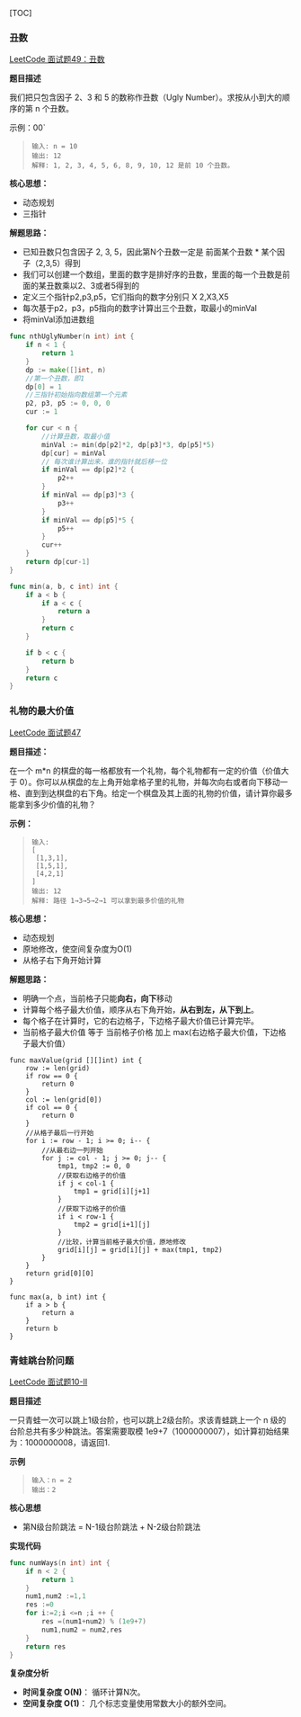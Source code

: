 [TOC]

### 丑数

[LeetCode 面试题49：丑数](https://leetcode-cn.com/problems/chou-shu-lcof/)

**题目描述**

我们把只包含因子 2、3 和 5 的数称作丑数（Ugly Number）。求按从小到大的顺序的第 n 个丑数。 

示例：00`

> ```
> 输入: n = 10
> 输出: 12
> 解释: 1, 2, 3, 4, 5, 6, 8, 9, 10, 12 是前 10 个丑数。
> ```



**核心思想：**

* 动态规划
* 三指针

**解题思路：**

* 已知丑数只包含因子 2, 3, 5，因此第N个丑数一定是 前面某个丑数 * 某个因子（2,3,5）得到
* 我们可以创建一个数组，里面的数字是排好序的丑数，里面的每一个丑数是前面的某丑数乘以2、3或者5得到的
* 定义三个指针p2,p3,p5，它们指向的数字分别只 X 2,X3,X5
* 每次基于p2，p3，p5指向的数字计算出三个丑数，取最小的minVal
* 将minVal添加进数组

```go
func nthUglyNumber(n int) int {
	if n < 1 {
		return 1
	}
	dp := make([]int, n)
	//第一个丑数，即1
	dp[0] = 1
	//三指针初始指向数组第一个元素
	p2, p3, p5 := 0, 0, 0
	cur := 1

	for cur < n {
		//计算丑数，取最小值
		minVal := min(dp[p2]*2, dp[p3]*3, dp[p5]*5)
		dp[cur] = minVal
		// 每次谁计算出来，谁的指针就后移一位
		if minVal == dp[p2]*2 {
			p2++
		}
		if minVal == dp[p3]*3 {
			p3++
		}
		if minVal == dp[p5]*5 {
			p5++
		}
		cur++
	}
	return dp[cur-1]
}

func min(a, b, c int) int {
	if a < b {
		if a < c {
			return a
		}
		return c
	}

	if b < c {
		return b
	}
	return c
}

```



### 礼物的最大价值

[LeetCode 面试题47]( https://leetcode-cn.com/problems/li-wu-de-zui-da-jie-zhi-lcof/ )

**题目描述：**

在一个 m*n 的棋盘的每一格都放有一个礼物，每个礼物都有一定的价值（价值大于 0）。你可以从棋盘的左上角开始拿格子里的礼物，并每次向右或者向下移动一格、直到到达棋盘的右下角。给定一个棋盘及其上面的礼物的价值，请计算你最多能拿到多少价值的礼物？

**示例：**

>```
>输入: 
>[
>  [1,3,1],
>  [1,5,1],
>  [4,2,1]
>]
>输出: 12
>解释: 路径 1→3→5→2→1 可以拿到最多价值的礼物
>```

**核心思想：**

* 动态规划
* 原地修改，使空间复杂度为O(1)
* 从格子右下角开始计算

**解题思路：**

* 明确一个点，当前格子只能**向右，向下**移动
* 计算每个格子最大价值，顺序从右下角开始，**从右到左，从下到上**。
* 每个格子在计算时，它的右边格子，下边格子最大价值已计算完毕。
* 当前格子最大价值  等于  当前格子价格  加上 max(右边格子最大价值，下边格子最大价值）

```
func maxValue(grid [][]int) int {
	row := len(grid)
	if row == 0 {
		return 0
	}
	col := len(grid[0])
	if col == 0 {
		return 0
	}
	//从格子最后一行开始
	for i := row - 1; i >= 0; i-- {
		//从最右边一列开始
		for j := col - 1; j >= 0; j-- {
			tmp1, tmp2 := 0, 0
			//获取右边格子的价值
			if j < col-1 {
				tmp1 = grid[i][j+1]
			}
			//获取下边格子的价值
			if i < row-1 {
				tmp2 = grid[i+1][j]
			}
			//比较，计算当前格子最大价值，原地修改
			grid[i][j] = grid[i][j] + max(tmp1, tmp2)
		}
	}
	return grid[0][0]
}

func max(a, b int) int {
	if a > b {
		return a
	}
	return b
}

```



### 青蛙跳台阶问题

[LeetCode 面试题10-II]( https://leetcode-cn.com/problems/qing-wa-tiao-tai-jie-wen-ti-lcof/ )

**题目描述**

一只青蛙一次可以跳上1级台阶，也可以跳上2级台阶。求该青蛙跳上一个 n 级的台阶总共有多少种跳法。答案需要取模 1e9+7（1000000007），如计算初始结果为：1000000008，请返回1.

**示例**

> ```
> 输入：n = 2
> 输出：2
> ```



**核心思想**

* 第N级台阶跳法  = N-1级台阶跳法 +   N-2级台阶跳法



**实现代码**

```go
func numWays(n int) int {
    if n < 2 {
        return 1
    }
    num1,num2 :=1,1
    res :=0
    for i:=2;i <=n ;i ++ {
        res =(num1+num2) % (1e9+7)
        num1,num2 = num2,res
    }
    return res
}
```

**复杂度分析**

* **时间复杂度 O(N)**： 循环计算N次。
* **空间复杂度 O(1)**： 几个标志变量使用常数大小的额外空间。


